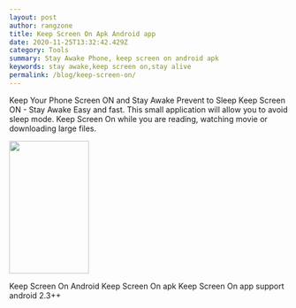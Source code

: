 ```yaml
---
layout: post
author: rangzone
title: Keep Screen On Apk Android app
date: 2020-11-25T13:32:42.429Z
category: Tools
summary: Stay Awake Phone, keep screen on android apk
keywords: stay awake,keep screen on,stay alive
permalink: /blog/keep-screen-on/
---
```

Keep Your Phone Screen ON and Stay Awake Prevent to Sleep
Keep Screen ON - Stay Awake Easy and fast. This small application will allow you to avoid sleep mode. Keep Screen On while you are reading, watching movie or downloading large files.

<img src="https://camo.githubusercontent.com/cf15fa48e4f6efe4b32d8bf7c0114859a6fba319d21553583eaddbf43e836886/68747470733a2f2f692e6962622e636f2f74327966344d7a2f343830783830302e6a7067" width="144" height="240"/>

Keep Screen On Android
Keep Screen On apk
Keep Screen On app support android 2.3++
